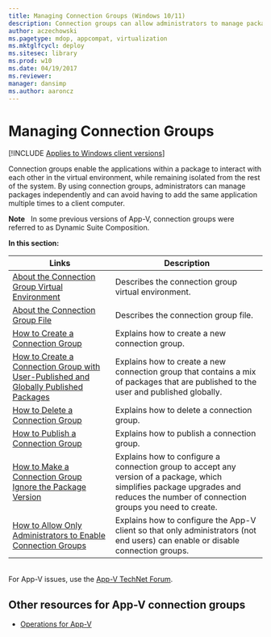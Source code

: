 ```yaml
---
title: Managing Connection Groups (Windows 10/11)
description: Connection groups can allow administrators to manage packages independently and avoid having to add the same application multiple times to a client computer.
author: aczechowski
ms.pagetype: mdop, appcompat, virtualization
ms.mktglfcycl: deploy
ms.sitesec: library
ms.prod: w10
ms.date: 04/19/2017
ms.reviewer: 
manager: dansimp
ms.author: aaroncz
---
```



# Managing Connection Groups

[!INCLUDE [Applies to Windows client versions](../includes/applies-to-windows-client-versions.md)]

Connection groups enable the applications within a package to interact with each other in the virtual environment, while remaining isolated from the rest of the system. By using connection groups, administrators can manage packages independently and can avoid having to add the same application multiple times to a client computer.

**Note**  
In some previous versions of App-V, connection groups were referred to as Dynamic Suite Composition.

**In this section:**

|Links|Description|
|--- |--- |
|[About the Connection Group Virtual Environment](appv-connection-group-virtual-environment.md)|Describes the connection group virtual environment.|
|[About the Connection Group File](appv-connection-group-file.md)|Describes the connection group file.|
|[How to Create a Connection Group](appv-create-a-connection-group.md)|Explains how to create a new connection group.|
|[How to Create a Connection Group with User-Published and Globally Published Packages](appv-create-a-connection-group-with-user-published-and-globally-published-packages.md)|Explains how to create a new connection group that contains a mix of packages that are published to the user and published globally.|
|[How to Delete a Connection Group](appv-delete-a-connection-group.md)|Explains how to delete a connection group.|
|[How to Publish a Connection Group](appv-publish-a-connection-group.md)|Explains how to publish a connection group.|
|[How to Make a Connection Group Ignore the Package Version](appv-configure-connection-groups-to-ignore-the-package-version.md)|Explains how to configure a connection group to accept any version of a package, which simplifies package upgrades and reduces the number of connection groups you need to create.|
[How to Allow Only Administrators to Enable Connection Groups](appv-allow-administrators-to-enable-connection-groups.md)|Explains how to configure the App-V client so that only administrators (not end users) can enable or disable connection groups.|

<br>For App-V issues, use the [App-V TechNet Forum](https://social.technet.microsoft.com/Forums/en-US/home?forum=mdopappv).

## Other resources for App-V connection groups


-   [Operations for App-V](appv-operations.md)

 

 





